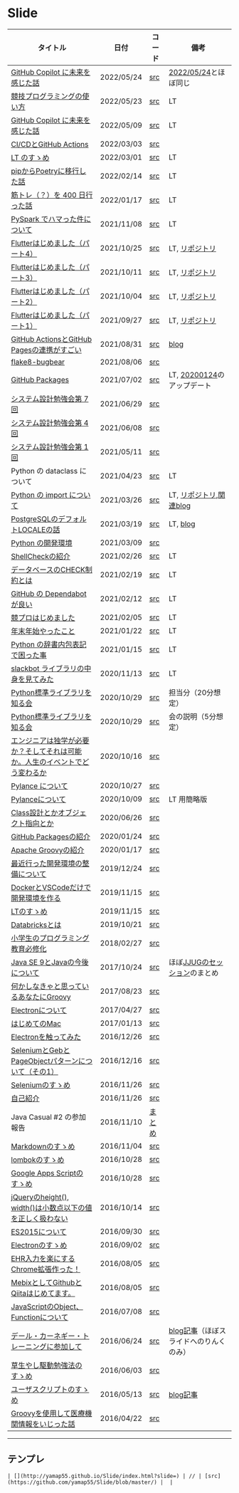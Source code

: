 # Slide

| タイトル | 日付 | コード | 備考 |
|---|---|---|---|
| [GitHub Copilot に未来を感じた話](http://yamap55.github.io/Slide/index.html?slide=20220524/slide.md) | 2022/05/24 | [src](https://github.com/yamap55/Slide/blob/master/20220524/slide.md) | [2022/05/24](http://yamap55.github.io/Slide/index.html?slide=20220509/slide.md)とほぼ同じ |
| [競技プログラミングの使い方](http://yamap55.github.io/Slide/index.html?slide=20220523/slide.md) | 2022/05/23 | [src](https://github.com/yamap55/Slide/blob/master/20220523/slide.md) | LT |
| [GitHub Copilot に未来を感じた話](http://yamap55.github.io/Slide/index.html?slide=20220509/slide.md) | 2022/05/09 | [src](https://github.com/yamap55/Slide/blob/master/20220509/slide.md) | LT |
| [CI/CDとGitHub Actions](http://yamap55.github.io/Slide/index.html?slide=20220303/slide.md) | 2022/03/03 | [src](https://github.com/yamap55/Slide/blob/master/20220303/slide.md) |  |
| [LT のすゝめ](http://yamap55.github.io/Slide/index.html?slide=20220301/slide.md) | 2022/03/01 | [src](https://github.com/yamap55/Slide/blob/master/20220301/slide.md) | LT |
| [pipからPoetryに移行した話](http://yamap55.github.io/Slide/index.html?slide=20220214/slide.md) | 2022/02/14 | [src](https://github.com/yamap55/Slide/blob/master/20220214/slide.md) | LT |
| [筋トレ（？）を 400 日行った話](http://yamap55.github.io/Slide/index.html?slide=20220117/slide.md) | 2022/01/17 | [src](https://github.com/yamap55/Slide/blob/master/20220117/slide.md) | LT |
| [PySpark でハマった件について](http://yamap55.github.io/Slide/index.html?slide=20211108/slide.md) | 2021/11/08 | [src](https://github.com/yamap55/Slide/blob/master/20211108/slide.md) | LT |
| [Flutterはじめました（パート4）](http://yamap55.github.io/Slide/index.html?slide=20211025/slide.md) | 2021/10/25 | [src](https://github.com/yamap55/Slide/blob/master/20211025/slide.md) | LT, [リポジトリ](https://github.com/yamap55/flutter_sample) |
| [Flutterはじめました（パート3）](http://yamap55.github.io/Slide/index.html?slide=20211011/slide.md) | 2021/10/11 | [src](https://github.com/yamap55/Slide/blob/master/20211011/slide.md) | LT, [リポジトリ](https://github.com/yamap55/flutter_sample) |
| [Flutterはじめました（パート2）](http://yamap55.github.io/Slide/index.html?slide=20211004/slide.md) | 2021/10/04 | [src](https://github.com/yamap55/Slide/blob/master/20211004/slide.md) | LT, [リポジトリ](https://github.com/yamap55/flutter_sample) |
| [Flutterはじめました（パート1）](http://yamap55.github.io/Slide/index.html?slide=20210927/slide.md) | 2021/09/27 | [src](https://github.com/yamap55/Slide/blob/master/20210927/slide.md) | LT, [リポジトリ](https://github.com/yamap55/flutter_sample) |
| [GitHub ActionsとGitHub Pagesの連携がすごい](http://yamap55.github.io/Slide/index.html?slide=20210831/slide.md) | 2021/08/31 | [src](https://github.com/yamap55/Slide/blob/master/20210831/slide.md) | [blog](https://yamap55.hatenablog.com/entry/2021/08/21/010529) |
| [flake8-bugbear](http://yamap55.github.io/Slide/index.html?slide=20210806/slide.md) | 2021/08/06 | [src](https://github.com/yamap55/Slide/blob/master/20210806/slide.md) |  |
| [GitHub Packages](http://yamap55.github.io/Slide/index.html?slide=20210702/slide.md) | 2021/07/02 | [src](https://github.com/yamap55/Slide/blob/master/20210702/slide.md) | LT, [20200124](http://yamap55.github.io/Slide/index.html?slide=20200124/GitHub_Packages.md)のアップデート |
| [システム設計勉強会第 7 回](http://yamap55.github.io/Slide/index.html?slide=20210629/slide.md) | 2021/06/29 | [src](https://github.com/yamap55/Slide/blob/master/20210629/slide.md) |  |
| [システム設計勉強会第 4 回](http://yamap55.github.io/Slide/index.html?slide=20210608/slide.md) | 2021/06/08 | [src](https://github.com/yamap55/Slide/blob/master/20210608/slide.md) |  |
| [システム設計勉強会第 1 回](http://yamap55.github.io/Slide/index.html?slide=20210511/slide.md) | 2021/05/11 | [src](https://github.com/yamap55/Slide/blob/master/20210511/slide.md) |  |
| Python の dataclass について | 2021/04/23 | [src](https://github.com/yamap55/Slide/blob/master/20210423/) | LT |
| [Python の import について](http://yamap55.github.io/Slide/index.html?slide=20210326/slide.md) | 2021/03/26 | [src](https://github.com/yamap55/Slide/blob/master/20210326/slide.md) | LT, [リポジトリ](https://github.com/yamap55/python_import_sample),[関連blog](https://yamap55.hatenablog.com/entry/2021/03/24/230419) |
| [PostgreSQLのデフォルトLOCALEの話](http://yamap55.github.io/Slide/index.html?slide=20210319/slide.md) | 2021/03/19 | [src](https://github.com/yamap55/Slide/blob/master/20210319/slide.md) | LT, [blog](https://yamap55.hatenablog.com/entry/2021/03/13/145223) |
| [Python の開発環境](http://yamap55.github.io/Slide/index.html?slide=20210309/slide.md) | 2021/03/09 | [src](https://github.com/yamap55/Slide/blob/master/20210309/slide.md) |  |
| [ShellCheckの紹介](http://yamap55.github.io/Slide/index.html?slide=20210226/slide.md) | 2021/02/26 | [src](https://github.com/yamap55/Slide/blob/master/20210226/slide.md) | LT |
| [データベースのCHECK制約とは](http://yamap55.github.io/Slide/index.html?slide=20210219/slide.md) | 2021/02/19 | [src](https://github.com/yamap55/Slide/blob/master/20210219/slide.md) | LT |
| [GitHub の Dependabot が良い](http://yamap55.github.io/Slide/index.html?slide=20210212/slide.md) | 2021/02/12 | [src](https://github.com/yamap55/Slide/blob/master/20210212/slide.md) | LT |
| [競プロはじめました](http://yamap55.github.io/Slide/index.html?slide=20210205/slide.md) | 2021/02/05 | [src](https://github.com/yamap55/Slide/blob/master/20210205/slide.md) | LT |
| [年末年始やったこと](http://yamap55.github.io/Slide/index.html?slide=20210122/slide.md) | 2021/01/22 | [src](https://github.com/yamap55/Slide/blob/master/20210122/slide.md) | LT |
| [Python の辞書内包表記で困った事](http://yamap55.github.io/Slide/index.html?slide=20210115/slide.md) | 2021/01/15 | [src](https://github.com/yamap55/Slide/blob/master/20210115/slide.md) | LT |
| [slackbot ライブラリの中身を見てみた](http://yamap55.github.io/Slide/index.html?slide=20201113/slide.md) | 2020/11/13 | [src](https://github.com/yamap55/Slide/blob/master/20201113/slide.md) | LT |
| [Python標準ライブラリを知る会](http://yamap55.github.io/Slide/index.html?slide=20201029/python_standard_library_1.md) | 2020/10/29 | [src](https://github.com/yamap55/Slide/blob/master/20201029/python_standard_library_1.md) | 担当分（20分想定） |
| [Python標準ライブラリを知る会](http://yamap55.github.io/Slide/index.html?slide=20201029/introduction.md) | 2020/10/29 | [src](https://github.com/yamap55/Slide/blob/master/20201029/introduction.md) | 会の説明（5分想定） |
| [エンジニアは独学が必要か？そしてそれは可能か。人生のイベントでどう変わるか](http://yamap55.github.io/Slide/index.html?slide=20201016/slide.md) | 2020/10/16 | [src](https://github.com/yamap55/Slide/blob/master/20201016/slide.md) | |
| [Pylance について](http://yamap55.github.io/Slide/index.html?slide=20201027/pylance.md) | 2020/10/27 | [src](https://github.com/yamap55/Slide/blob/master/20201027/pylance.md) | |
| [Pylanceについて](http://yamap55.github.io/Slide/index.html?slide=20201009/pylance.md) | 2020/10/09 | [src](https://github.com/yamap55/Slide/blob/master/20201009/pylance.md) | LT 用簡略版 |
| [Class設計とかオブジェクト指向とか](http://yamap55.github.io/Slide/index.html?slide=20200626/class_design.md) | 2020/06/26 | [src](https://github.com/yamap55/Slide/blob/master/20200626/class_design.md) |  |
| [GitHub Packagesの紹介](http://yamap55.github.io/Slide/index.html?slide=20200124/GitHub_Packages.md) | 2020/01/24 | [src](https://github.com/yamap55/Slide/blob/master/20200124/GitHub_Packages.md) |  |
| [Apache Groovyの紹介](http://yamap55.github.io/Slide/index.html?slide=20200117/groovy.md) | 2020/01/17 | [src](https://github.com/yamap55/Slide/blob/master/20200117/groovy.md) |  |
| [最近行った開発環境の整備について](http://yamap55.github.io/Slide/index.html?slide=20191224/development_environment.md) | 2019/12/24 | [src](https://github.com/yamap55/Slide/blob/master/20191224/development_environment.md) |  |
| [DockerとVSCodeだけで開発環境を作る](http://yamap55.github.io/Slide/index.html?slide=20191122/vscode-remote-containers.md) | 2019/11/15 | [src](https://github.com/yamap55/Slide/blob/master/20191122/vscode-remote-containers.md) |  |
| [LTのすゝめ](http://yamap55.github.io/Slide/index.html?slide=20191115/lt.md) | 2019/11/15 | [src](https://github.com/yamap55/Slide/blob/master/20191115/lt.md) |  |
| [Databricksとは](http://yamap55.github.io/Slide/index.html?slide=20191021/databricks.md) | 2019/10/21 | [src](https://github.com/yamap55/Slide/blob/master/20191021/databricks.md) |  |
| [小学生のプログラミング教育必修化](http://yamap55.github.io/Slide/index.html?slide=20180227/programming_education.md) | 2018/02/27 | [src](https://github.com/yamap55/Slide/blob/master/20180227/programming_education.md) |  |
| [Java SE 9とJavaの今後について](http://yamap55.github.io/Slide/index.html?slide=20171024/java9.md) | 2017/10/24 | [src](https://github.com/yamap55/Slide/blob/master/20171024/java9.md) | ほぼ[JJUGのセッション](https://www.youtube.com/watch?v=XT2tIh9r6Eo)のまとめ |
| [何かしなきゃと思っているあなたにGroovy](http://yamap55.github.io/Slide/index.html?slide=20170823/firstGroovy.md) | 2017/08/23 | [src](https://github.com/yamap55/Slide/blob/master/20170823/firstGroovy.md) |  |
| [Electronについて](http://yamap55.github.io/Slide/index.html?slide=20170427/electron.md) | 2017/04/27 | [src](https://github.com/yamap55/Slide/blob/master/20170427/electron.md) |  |
| [はじめてのMac](http://yamap55.github.io/Slide/index.html?slide=20170113/first_mac.md) | 2017/01/13 | [src](https://github.com/yamap55/Slide/blob/master/20170113/first_mac.md) |  |
| [Electronを触ってみた](http://yamap55.github.io/Slide/index.html?slide=20161226/electron.md) | 2016/12/26 | [src](https://github.com/yamap55/Slide/blob/master/20161226/electron.md) |  |
| [SeleniumとGebとPageObjectパターンについて（その1）](http://yamap55.github.io/Slide/index.html?slide=20161216/selenium_geb.md) | 2016/12/16 | [src](https://github.com/yamap55/Slide/blob/master/20161216/selenium_geb.md) |  |
| [Seleniumのすゝめ](http://yamap55.github.io/Slide/index.html?slide=20161126/selenium.md) | 2016/11/26 | [src](https://github.com/yamap55/Slide/blob/master/20161126/selenium.md) |  |
| [自己紹介](http://yamap55.github.io/Slide/index.html?slide=20161126/self_introduction.md) | 2016/11/26 | [src](https://github.com/yamap55/Slide/blob/master/20161126/self_introduction.md) |  |
| Java Casual #2 の参加報告 | 2016/11/10 | [まとめ](https://github.com/yamap55/work/blob/master/20161107_java_casual/memo.md) |  |
| [Markdownのすゝめ](http://yamap55.github.io/Slide/index.html?slide=20161104/markdown.md) | 2016/11/04 | [src](https://github.com/yamap55/Slide/blob/master/20161104/markdown.md) |  |
| [lombokのすゝめ](http://yamap55.github.io/Slide/index.html?slide=20161028/lombok.md) | 2016/10/28 | [src](https://github.com/yamap55/Slide/blob/master/20161028/lombok.md) |  |
| [Google Apps Scriptのすゝめ](http://yamap55.github.io/Slide/index.html?slide=20161028/gas.md) | 2016/10/28 | [src](https://github.com/yamap55/Slide/blob/master/20161028/gas.md) |  |
| [jQueryのheight(), width()は小数点以下の値を正しく扱わない](http://yamap55.github.io/Slide/index.html?slide=20161014/jquery_height_width.md) | 2016/10/14 | [src](https://github.com/yamap55/Slide/blob/master/20161014/jquery_height_width.md) |  |
| [ES2015について](http://yamap55.github.io/Slide/index.html?slide=20160930/es2015.md) | 2016/09/30 | [src](https://github.com/yamap55/Slide/blob/master/20160930/es2015.md) |  |
| [Electronのすゝめ](http://yamap55.github.io/Slide/index.html?slide=20160902/electron.md) | 2016/09/02 | [src](https://github.com/yamap55/Slide/blob/master/20160902/electron.md) |  |
| [EHR入力を楽にするChrome拡張作った！](http://yamap55.github.io/Slide/index.html?slide=20160805/ehr_helper.md) | 2016/08/05 | [src](https://github.com/yamap55/Slide/blob/master/20160805/ehr_helper.md) |  |
| [MebixとしてGithubとQiitaはじめてます。](http://yamap55.github.io/Slide/index.html?slide=20160805/qiita_github.md) | 2016/08/05 | [src](https://github.com/yamap55/Slide/blob/master/20160805/qiita_github.md) |  |
| [JavaScriptのObject、Functionについて](http://yamap55.github.io/Slide/index.html?slide=20160708/javascript.md) | 2016/07/08 | [src](https://github.com/yamap55/Slide/blob/master/20160708/javascript.md) |  |
| [デール・カーネギー・トレーニングに参加して](http://yamap55.github.io/Slide/index.html?slide=20160624/dale_carnegie.md) | 2016/06/24 | [src](https://github.com/yamap55/Slide/blob/master/20160624/dale_carnegie.md) | [blog記事](http://yamap55.hatenablog.com/entry/2016/06/26/190545)（ほぼスライドへのりんくのみ） |
| [草生やし駆動勉強法のすゝめ](http://yamap55.github.io/Slide/index.html?slide=20160603/grow_turf_driven.md) | 2016/06/03 | [src](https://github.com/yamap55/Slide/blob/master/20160527/grow_turf_driven.md) |  |
| [ユーザスクリプトのすゝめ](http://yamap55.github.io/Slide/index.html?slide=20160513/user_script.md) | 2016/05/13 | [src](https://github.com/yamap55/Slide/blob/master/20160513/user_script.md) | [blog記事](http://yamap55.hatenablog.com/entry/2016/05/23/011336) |
| [Groovyを使用して医療機関情報をいじった話](http://yamap55.github.io/Slide/index.html?slide=20160422/site_groovy.md) | 2016/04/22 | [src](https://github.com/yamap55/Slide/blob/master/20160422/site_groovy.md) |  |

----

## テンプレ
```
| [](http://yamap55.github.io/Slide/index.html?slide=) | // | [src](https://github.com/yamap55/Slide/blob/master/) |  |
```
